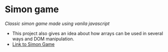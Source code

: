 # Simon game
*Classic simon game made using vanila javascript*
* This project also gives an idea about how arrays can be used in several ways and DOM manipulation.
* [Link to Simon Game](https://saiabhinavk.github.io/simongame/)
